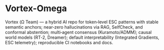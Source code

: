 # Vortex-Omega
Vortex (Ω Team) — a hybrid AI repo for token‑level ESC patterns with stable semantic anchors; near‑zero hallucinations via RAG, SelfCheck, and conformal abstention; multi‑agent consensus (Kuramoto/ADMM); causal world models (RT‑2, Dreamer); default interpretability (Integrated Gradients, ESC telemetry); reproducible CI notebooks and docs.
